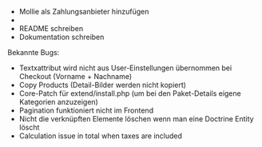 - Mollie als Zahlungsanbieter hinzufügen
- 
- README schreiben
- Dokumentation schreiben

Bekannte Bugs:
- Textxattribut wird nicht aus User-Einstellungen übernommen bei Checkout (Vorname + Nachname)
- Copy Products (Detail-Bilder werden nicht kopiert)
- Core-Patch für extend/install.php (um bei den Paket-Details eigene Kategorien anzuzeigen)
- Pagination funktioniert nicht im Frontend
- Nicht die verknüpften Elemente löschen wenn man eine Doctrine Entity löscht
- Calculation issue in total when taxes are included